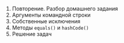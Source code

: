 1. Повторение. Разбор домашнего задания
1. Аргументы командной строки
1. Собственные исключения
1. Методы `equals()` и `hashCode()`
1. Решение задач
